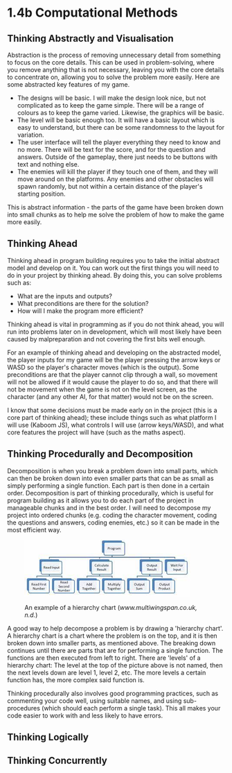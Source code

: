 # 1.4b Computational Methods

## Thinking Abstractly and Visualisation

Abstraction is the process of removing unnecessary detail from something to focus on the core details. This can be used in problem-solving, where you remove anything that is not necessary, leaving you with the core details to concentrate on, allowing you to solve the problem more easily. Here are some abstracted key features of my game.

* The designs will be basic. I will make the design look nice, but not complicated as to keep the game simple. There will be a range of colours as to keep the game varied. Likewise, the graphics will be basic.
* The level will be basic enough too. It will have a basic layout which is easy to understand, but there can be some randomness to the layout for variation.
* The user interface will tell the player everything they need to know and no more. There will be text for the score, and for the question and answers. Outside of the gameplay, there just needs to be buttons with text and nothing else.
* The enemies will kill the player if they touch one of them, and they will move around on the platforms. Any enemies and other obstacles will spawn randomly, but not within a certain distance of the player's starting position.

This is abstract information - the parts of the game have been broken down into small chunks as to help me solve the problem of how to make the game more easily.

## Thinking Ahead

Thinking ahead in program building requires you to take the initial abstract model and develop on it. You can work out the first things you will need to do in your project by thinking ahead. By doing this, you can solve problems such as:

* What are the inputs and outputs?
* What preconditions are there for the solution?
* How will I make the program more efficient?

Thinking ahead is vital in programming as if you do not think ahead, you will run into problems later on in development, which will most likely have been caused by malpreparation and not covering the first bits well enough.

For an example of thinking ahead and developing on the abstracted model, the player inputs for my game will be the player pressing the arrow keys or WASD so the player's character moves (which is the output). Some preconditions are that the player cannot clip through a wall, so movement will not be allowed if it would cause the player to do so, and that there will not be movement when the game is not on the level screen, as the character (and any other AI, for that matter) would not be on the screen.

I know that some decisions must be made early on in the project (this is a core part of thinking ahead); these include things such as what platform I will use (Kaboom JS), what controls I will use (arrow keys/WASD), and what core features the project will have (such as the maths aspect).

## Thinking Procedurally and Decomposition

Decomposition is when you break a problem down into small parts, which can then be broken down into even smaller parts that can be as small as simply performing a single function. Each part is then done in a certain order. Decomposition is part of thinking procedurally, which is useful for program building as it allows you to do each part of the project in manageable chunks and in the best order. I will need to decompose my project into ordered chunks (e.g. coding the character movement, coding the questions and answers, coding enemies, etc.) so it can be made in the most efficient way.

<figure><img src="../.gitbook/assets/download.jpg" alt=""><figcaption><p>An example of a hierarchy chart (<em>www.multiwingspan.co.uk, n.d.</em>)</p></figcaption></figure>

A good way to help decompose a problem is by drawing a 'hierarchy chart'. A hierarchy chart is a chart where the problem is on the top, and it is then broken down into smaller parts, as mentioned above. The breaking down continues until there are parts that are for performing a single function. The functions are then executed from left to right. There are 'levels' of a hierarchy chart: The level at the top of the picture above is not named, then the next levels down are level 1, level 2, etc. The more levels a certain function has, the more complex said function is.

Thinking procedurally also involves good programming practices, such as commenting your code well, using suitable names, and using sub-procedures (which should each perform a single task). This all makes your code easier to work with and less likely to have errors.

## Thinking Logically

## Thinking Concurrently
